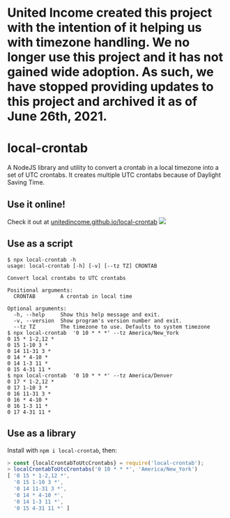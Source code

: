# United Income created this project with the intention of it helping us with timezone handling. We no longer use this project and it has not gained wide adoption. As such, we have stopped providing updates to this project and archived it as of June 26th, 2021.

# local-crontab

A NodeJS library and utility to convert a crontab in a local timezone into a set of UTC crontabs. It
creates multiple UTC crontabs because of Daylight Saving Time.

## Use it online!
Check it out at [unitedincome.github.io/local-crontab](https://unitedincome.github.io/local-crontab)
[![](./docs/.screenshot.png)](https://unitedincome.github.io/local-crontab)

## Use as a script
```
$ npx local-crontab -h
usage: local-crontab [-h] [-v] [--tz TZ] CRONTAB

Convert local crontabs to UTC crontabs

Positional arguments:
  CRONTAB        A crontab in local time

Optional arguments:
  -h, --help     Show this help message and exit.
  -v, --version  Show program's version number and exit.
  --tz TZ        The timezone to use. Defaults to system timezone
$ npx local-crontab  '0 10 * * *' --tz America/New_York
0 15 * 1-2,12 *
0 15 1-10 3 *
0 14 11-31 3 *
0 14 * 4-10 *
0 14 1-3 11 *
0 15 4-31 11 *
$ npx local-crontab  '0 10 * * *' --tz America/Denver
0 17 * 1-2,12 *
0 17 1-10 3 *
0 16 11-31 3 *
0 16 * 4-10 *
0 16 1-3 11 *
0 17 4-31 11 *
```

## Use as a library
Install with `npm i local-crontab`, then:
```javascript
> const {localCrontabToUtcCrontabs} = require('local-crontab');
> localCrontabToUtcCrontabs('0 10 * * *', 'America/New_York')     
[ '0 15 * 1-2,12 *',                                               
  '0 15 1-10 3 *',                                                 
  '0 14 11-31 3 *',                                                
  '0 14 * 4-10 *',                                                 
  '0 14 1-3 11 *',                                                 
  '0 15 4-31 11 *' ]                                               
```
